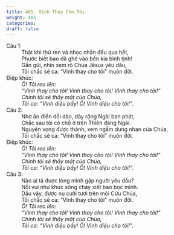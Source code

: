 ```yaml
---
title: 485. Vinh Thay Cho Tôi
weight: 485
categories: 
draft: false
---
```

<dl><dt>Câu 1:</dt><dd data-verse="1">Thật khi thử rèn và nhọc nhằn đều qua hết, <br/>Phước biết bao đã ghé vào bến kia bình tịnh! <br/>Gần gũi, nhìn xem rõ Chúa Jêsus yêu dấu, <br/>Tôi chắc sẽ ca: “Vinh thay cho tôi” muôn đời. </dd><dt>Điệp khúc:</dt><dd data-chorus="1"><em>Ô! Tôi reo lên: <br/>“Vinh thay cho tôi! Vinh thay cho tôi! Vinh thay cho tôi!” <br/>Chính tôi sẽ thấy mặt của Chúa, <br/>Tôi ca: “Vinh diệu bấy! Ô! Vinh diệu cho tôi!”. </em></dd><dt>Câu 2:</dt><dd data-verse="2">Nhờ ân điển dồi dào, dày rộng Ngài ban phát, <br/>Chắc sau tôi có chỗ ở trên Thiên đàng Ngài. <br/>Nguyện vọng được thành, xem ngắm dung nhan của Chúa, <br/>Tôi chắc sẽ ca: “Vinh thay cho tôi” muôn đời. </dd><dt>Điệp khúc:</dt><dd data-chorus="1"><em>Ô! Tôi reo lên: <br/>“Vinh thay cho tôi! Vinh thay cho tôi! Vinh thay cho tôi!” <br/>Chính tôi sẽ thấy mặt của Chúa, <br/>Tôi ca: “Vinh diệu bấy! Ô! Vinh diệu cho tôi!”. </em></dd><dt>Câu 3:</dt><dd data-verse="3">Nào ai tả được lòng mình gặp người yêu dấu? <br/>Nỗi vui như khúc sông chảy xiết bao bọc mình. <br/>Dầu vậy, được nụ cười tươi trên môi Cứu Chúa, <br/>Tôi chắc sẽ ca: “Vinh thay cho tôi” muôn đời. </dd><dd data-chorus="1"><em>Ô! Tôi reo lên: <br/>“Vinh thay cho tôi! Vinh thay cho tôi! Vinh thay cho tôi!” <br/>Chính tôi sẽ thấy mặt của Chúa, <br/>Tôi ca: “Vinh diệu bấy! Ô! Vinh diệu cho tôi!”. </em></dd></dl>
